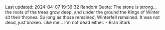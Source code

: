 Last updated: 2024-04-07 19:39:32
Random Quote: The stone is strong... the roots of the trees grow deep, and under the ground the Kings of Winter sit their thrones.  So long as those remained, Winterfell remained.  It was not dead, just broken.  Like me... I'm not dead either.  -  Bran Stark